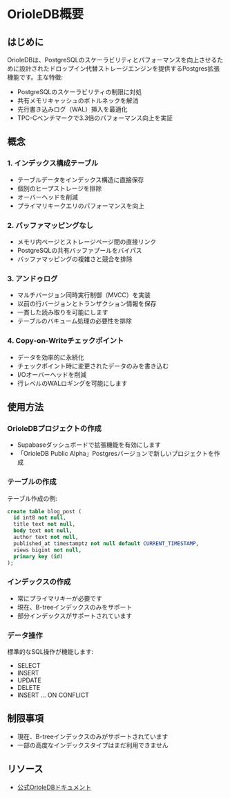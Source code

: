 # OrioleDB概要

## はじめに

OrioleDBは、PostgreSQLのスケーラビリティとパフォーマンスを向上させるために設計されたドロップイン代替ストレージエンジンを提供するPostgres拡張機能です。主な特徴:

- PostgreSQLのスケーラビリティの制限に対処
- 共有メモリキャッシュのボトルネックを解消
- 先行書き込みログ（WAL）挿入を最適化
- TPC-Cベンチマークで3.3倍のパフォーマンス向上を実証

## 概念

### 1. インデックス構成テーブル

- テーブルデータをインデックス構造に直接保存
- 個別のヒープストレージを排除
- オーバーヘッドを削減
- プライマリキークエリのパフォーマンスを向上

### 2. バッファマッピングなし

- メモリ内ページとストレージページ間の直接リンク
- PostgreSQLの共有バッファプールをバイパス
- バッファマッピングの複雑さと競合を排除

### 3. アンドゥログ

- マルチバージョン同時実行制御（MVCC）を実装
- 以前の行バージョンとトランザクション情報を保存
- 一貫した読み取りを可能にします
- テーブルのバキューム処理の必要性を排除

### 4. Copy-on-Writeチェックポイント

- データを効率的に永続化
- チェックポイント時に変更されたデータのみを書き込む
- I/Oオーバーヘッドを削減
- 行レベルのWALロギングを可能にします

## 使用方法

### OrioleDBプロジェクトの作成

- Supabaseダッシュボードで拡張機能を有効にします
- 「OrioleDB Public Alpha」Postgresバージョンで新しいプロジェクトを作成

### テーブルの作成

テーブル作成の例:

```sql
create table blog_post (
  id int8 not null,
  title text not null,
  body text not null,
  author text not null,
  published_at timestamptz not null default CURRENT_TIMESTAMP,
  views bigint not null,
  primary key (id)
);
```

### インデックスの作成

- 常にプライマリキーが必要です
- 現在、B-treeインデックスのみをサポート
- 部分インデックスがサポートされています

### データ操作

標準的なSQL操作が機能します:
- SELECT
- INSERT
- UPDATE
- DELETE
- INSERT ... ON CONFLICT

## 制限事項

- 現在、B-treeインデックスのみがサポートされています
- 一部の高度なインデックスタイプはまだ利用できません

## リソース

- [公式OrioleDBドキュメント](https://www.orioledb.com/)
